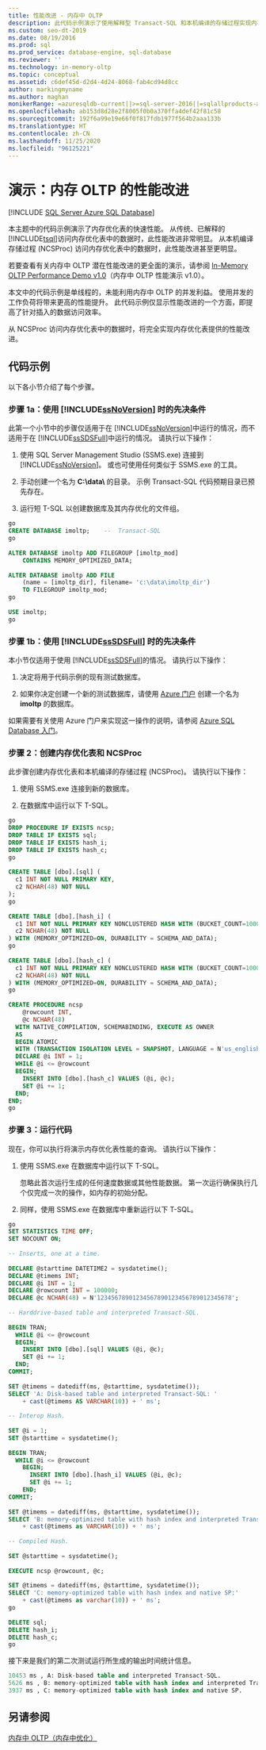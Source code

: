 ```yaml
---
title: 性能改进 - 内存中 OLTP
description: 此代码示例演示了使用解释型 Transact-SQL 和本机编译的存储过程实现内存优化表的快速性能。
ms.custom: seo-dt-2019
ms.date: 08/19/2016
ms.prod: sql
ms.prod_service: database-engine, sql-database
ms.reviewer: ''
ms.technology: in-memory-oltp
ms.topic: conceptual
ms.assetid: c6def45d-d2d4-4d24-8068-fab4cd94d8cc
author: markingmyname
ms.author: maghan
monikerRange: =azuresqldb-current||>=sql-server-2016||=sqlallproducts-allversions||>=sql-server-linux-2017||=azuresqldb-mi-current
ms.openlocfilehash: ab153d8d28e2f8005f0b0a370ffa4def42f81c58
ms.sourcegitcommit: 192f6a99e19e66f0f817fdb1977f564b2aaa133b
ms.translationtype: HT
ms.contentlocale: zh-CN
ms.lasthandoff: 11/25/2020
ms.locfileid: "96125221"
---
```

# <a name="demonstration-performance-improvement-of-in-memory-oltp"></a>演示：内存 OLTP 的性能改进
[!INCLUDE [SQL Server Azure SQL Database](../../includes/applies-to-version/sql-asdb.md)]

  本主题中的代码示例演示了内存优化表的快速性能。 从传统、已解释的 [!INCLUDE[tsql](../../includes/tsql-md.md)]访问内存优化表中的数据时，此性能改进非常明显。 从本机编译存储过程 (NCSProc) 访问内存优化表中的数据时，此性能改进甚至更明显。  
 
若要查看有关内存中 OLTP 潜在性能改进的更全面的演示，请参阅 [In-Memory OLTP Performance Demo v1.0](https://github.com/Microsoft/sql-server-samples/releases/tag/in-memory-oltp-demo-v1.0)（内存中 OLTP 性能演示 v1.0）。 
  
 本文中的代码示例是单线程的，未能利用内存中 OLTP 的并发利益。 使用并发的工作负荷将带来更高的性能提升。 此代码示例仅显示性能改进的一个方面，即提高了针对插入的数据访问效率。  
  
 从 NCSProc 访问内存优化表中的数据时，将完全实现内存优化表提供的性能改进。  
  
## <a name="code-example"></a>代码示例  
 以下各小节介绍了每个步骤。  
  
### <a name="step-1a-prerequisite-if-using-ssnoversion"></a>步骤 1a：使用 [!INCLUDE[ssNoVersion](../../includes/ssnoversion-md.md)] 时的先决条件  
 此第一个小节中的步骤仅适用于在 [!INCLUDE[ssNoVersion](../../includes/ssnoversion-md.md)]中运行的情况，而不适用于在 [!INCLUDE[ssSDSFull](../../includes/sssdsfull-md.md)]中运行的情况。 请执行以下操作：  
  
1.  使用 SQL Server Management Studio (SSMS.exe) 连接到 [!INCLUDE[ssNoVersion](../../includes/ssnoversion-md.md)]。 或也可使用任何类似于 SSMS.exe 的工具。  
  
2.  手动创建一个名为 **C:\data\\** 的目录。 示例 Transact-SQL 代码预期目录已预先存在。  
  
3.  运行短 T-SQL 以创建数据库及其内存优化的文件组。  
  
```sql  
go  
CREATE DATABASE imoltp;    --  Transact-SQL  
go  
  
ALTER DATABASE imoltp ADD FILEGROUP [imoltp_mod]  
    CONTAINS MEMORY_OPTIMIZED_DATA;  
  
ALTER DATABASE imoltp ADD FILE  
    (name = [imoltp_dir], filename= 'c:\data\imoltp_dir')  
    TO FILEGROUP imoltp_mod;  
go  
  
USE imoltp;  
go  
```  
  
### <a name="step-1b-prerequisite-if-using-sssdsfull"></a>步骤 1b：使用 [!INCLUDE[ssSDSFull](../../includes/sssdsfull-md.md)] 时的先决条件  
 本小节仅适用于使用 [!INCLUDE[ssSDSFull](../../includes/sssdsfull-md.md)]的情况。 请执行以下操作：  
  
1.  决定将用于代码示例的现有测试数据库。  
  
2.  如果你决定创建一个新的测试数据库，请使用 [Azure 门户](https://portal.azure.com) 创建一个名为 **imoltp** 的数据库。  
  
 如果需要有关使用 Azure 门户来实现这一操作的说明，请参阅 [Azure SQL Database 入门](/azure/azure-sql/database/single-database-create-quickstart)。  
  
### <a name="step-2-create-memory-optimized-tables-and-ncsproc"></a>步骤 2：创建内存优化表和 NCSProc  
 此步骤创建内存优化表和本机编译的存储过程 (NCSProc)。 请执行以下操作：  
  
1.  使用 SSMS.exe 连接到新的数据库。  
  
2.  在数据库中运行以下 T-SQL。  
  
```sql  
go  
DROP PROCEDURE IF EXISTS ncsp;  
DROP TABLE IF EXISTS sql;  
DROP TABLE IF EXISTS hash_i;  
DROP TABLE IF EXISTS hash_c;  
go  
  
CREATE TABLE [dbo].[sql] (  
  c1 INT NOT NULL PRIMARY KEY,  
  c2 NCHAR(48) NOT NULL  
);  
go  
  
CREATE TABLE [dbo].[hash_i] (  
  c1 INT NOT NULL PRIMARY KEY NONCLUSTERED HASH WITH (BUCKET_COUNT=1000000),  
  c2 NCHAR(48) NOT NULL  
) WITH (MEMORY_OPTIMIZED=ON, DURABILITY = SCHEMA_AND_DATA);  
go  
  
CREATE TABLE [dbo].[hash_c] (  
  c1 INT NOT NULL PRIMARY KEY NONCLUSTERED HASH WITH (BUCKET_COUNT=1000000),  
  c2 NCHAR(48) NOT NULL  
) WITH (MEMORY_OPTIMIZED=ON, DURABILITY = SCHEMA_AND_DATA);  
go  
  
CREATE PROCEDURE ncsp  
    @rowcount INT,  
    @c NCHAR(48)  
  WITH NATIVE_COMPILATION, SCHEMABINDING, EXECUTE AS OWNER  
  AS   
  BEGIN ATOMIC   
  WITH (TRANSACTION ISOLATION LEVEL = SNAPSHOT, LANGUAGE = N'us_english')  
  DECLARE @i INT = 1;  
  WHILE @i <= @rowcount  
  BEGIN;  
    INSERT INTO [dbo].[hash_c] VALUES (@i, @c);  
    SET @i += 1;  
  END;  
END;  
go  
```  
  
### <a name="step-3-run-the-code"></a>步骤 3：运行代码  
 现在，你可以执行将演示内存优化表性能的查询。 请执行以下操作：  
  
1.  使用 SSMS.exe 在数据库中运行以下 T-SQL。  
  
     忽略此首次运行生成的任何速度数据或其他性能数据。 第一次运行确保执行几个仅完成一次的操作，如内存的初始分配。  
  
2.  同样，使用 SSMS.exe 在数据库中重新运行以下 T-SQL。  
  
```sql  
go  
SET STATISTICS TIME OFF;  
SET NOCOUNT ON;  
  
-- Inserts, one at a time.  
  
DECLARE @starttime DATETIME2 = sysdatetime();  
DECLARE @timems INT;  
DECLARE @i INT = 1;  
DECLARE @rowcount INT = 100000;  
DECLARE @c NCHAR(48) = N'12345678901234567890123456789012345678';  
  
-- Harddrive-based table and interpreted Transact-SQL.  
  
BEGIN TRAN;  
  WHILE @i <= @rowcount  
  BEGIN;  
    INSERT INTO [dbo].[sql] VALUES (@i, @c);  
    SET @i += 1;  
  END;  
COMMIT;  
  
SET @timems = datediff(ms, @starttime, sysdatetime());  
SELECT 'A: Disk-based table and interpreted Transact-SQL: '  
    + cast(@timems AS VARCHAR(10)) + ' ms';  
  
-- Interop Hash.  
  
SET @i = 1;  
SET @starttime = sysdatetime();  
  
BEGIN TRAN;  
  WHILE @i <= @rowcount  
    BEGIN;  
      INSERT INTO [dbo].[hash_i] VALUES (@i, @c);  
      SET @i += 1;  
    END;  
COMMIT;  
  
SET @timems = datediff(ms, @starttime, sysdatetime());  
SELECT 'B: memory-optimized table with hash index and interpreted Transact-SQL: '  
    + cast(@timems as VARCHAR(10)) + ' ms';  
  
-- Compiled Hash.  
  
SET @starttime = sysdatetime();  
  
EXECUTE ncsp @rowcount, @c;  
  
SET @timems = datediff(ms, @starttime, sysdatetime());  
SELECT 'C: memory-optimized table with hash index and native SP:'  
    + cast(@timems as varchar(10)) + ' ms';  
go  
  
DELETE sql;  
DELETE hash_i;  
DELETE hash_c;  
go  
```  
  
 接下来是我们的第二次测试运行所生成的输出时间统计信息。  
  
```sql  
10453 ms , A: Disk-based table and interpreted Transact-SQL.  
5626 ms , B: memory-optimized table with hash index and interpreted Transact-SQL.  
3937 ms , C: memory-optimized table with hash index and native SP.  
```  
  
## <a name="see-also"></a>另请参阅  
 [内存中 OLTP（内存中优化）](../../relational-databases/in-memory-oltp/in-memory-oltp-in-memory-optimization.md)  
  
